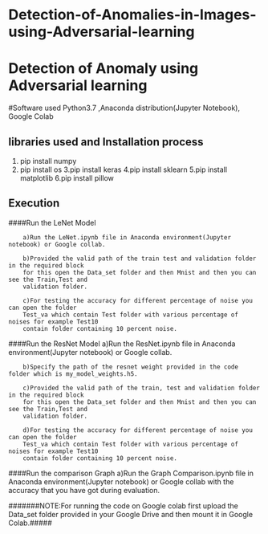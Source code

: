 # Detection-of-Anomalies-in-Images-using-Adversarial-learning
# Detection of Anomaly using Adversarial learning



#Software used
	Python3.7 ,Anaconda distribution(Jupyter Notebook), Google Colab


## libraries used and Installation process
1. pip install numpy
2. pip install os
3.pip install keras
4.pip install sklearn
5.pip install matplotlib
6.pip install pillow

## Execution

####Run the LeNet Model

		a)Run the LeNet.ipynb file in Anaconda environment(Jupyter notebook) or Google collab.

		b)Provided the valid path of the train test and validation folder in the required block
		for this open the Data_set folder and then Mnist and then you can see the Train,Test and 
		validation folder.

		c)For testing the accuracy for different percentage of noise you can open the folder 
		Test_va which contain Test folder with various percentage of noises for example Test10
		contain folder containing 10 percent noise.

####Run the ResNet Model
		a)Run the ResNet.ipynb file in Anaconda environment(Jupyter notebook) or Google collab.

		b)Specify the path of the resnet weight provided in the code folder which is my_model_weights.h5. 

		c)Provided the valid path of the train, test and validation folder in the required block
		for this open the Data_set folder and then Mnist and then you can see the Train,Test and 
		validation folder.

		d)For testing the accuracy for different percentage of noise you can open the folder 
		Test_va which contain Test folder with various percentage of noises for example Test10
		contain folder containing 10 percent noise.


####Run the comparison Graph
		a)Run the Graph Comparison.ipynb file in Anaconda environment(Jupyter notebook) or Google
		 collab with the accuracy that you have got during evaluation.
		
#######NOTE:For running the code on Google colab first upload the Data_set folder provided in your Google Drive
		and then mount it in Google Colab.#####
		
